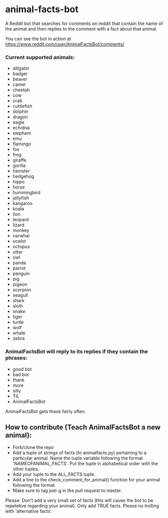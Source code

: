 # animal-facts-bot

A Reddit bot that searches for comments on reddit that contain the name of the animal and then replies to the comment with a fact about that animal.

You can see the bot in action at https://www.reddit.com/user/AnimalFactsBot/comments/

### Current supported animals:
* alligator
* badger
* beaver
* camel
* cheetah
* cow
* crab
* cuttlefish
* dolphin
* dragon
* eagle
* echidna
* elephant
* emu
* flamingo
* fox
* frog
* giraffe
* gorilla
* hamster
* hedgehog
* hippo
* horse
* hummingbird
* jellyfish
* kangaroo
* koala
* lion
* leopard
* lizard
* monkey
* narwhal
* ocelot
* octopus
* otter
* owl
* panda
* parrot
* penguin
* pig
* pigeon
* scorpion
* seagull
* shark
* sloth
* snake
* tiger
* turtle
* wolf
* whale
* zebra

### AnimalFactsBot will reply to its replies if they contain the phrases:
* good bot
* bad bot
* thank
* more
* silly
* TIL
* AnimalFactsBot

AnimalFactsBot gets these fairly often.


## How to contribute (Teach AnimalFactsBot a new animal): 

* Fork/clone the repo
* Add a tuple of strings of facts (to animalfacts.py) pertaining to a particular animal. Name the tuple variable following the format 'NAMEOFANIMAL_FACTS'. Put the tuple in alphabetical order with the other tuples.
* Add your tuple to the ALL_FACTS tuple.
* Add a line to the check_comment_for_animal() function for your animal following the format.
* Make sure to tag joel-g in the pull request to master.

Please: Don't add a very small set of facts (this will cause the bot to be repetetive regarding your animal).
        Only add TRUE facts. Please no trolling with 'alternative facts'.
